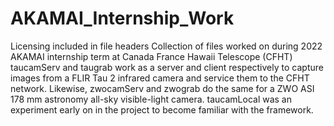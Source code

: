 # AKAMAI_Internship_Work
Licensing included in file headers
Collection of files worked on during 2022 AKAMAI internship term at Canada France Hawaii Telescope (CFHT)
taucamServ and taugrab work as a server and client respectively to capture images from a FLIR Tau 2 infrared camera and service them to the CFHT network. 
Likewise, zwocamServ and zwograb do the same for a ZWO ASI 178 mm astronomy all-sky visible-light camera. 
taucamLocal was an experiment early on in the project to become familiar with the framework.
